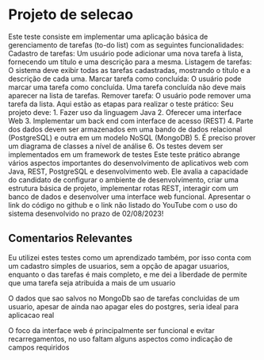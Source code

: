 <h1>Projeto de selecao</h1>
Este teste consiste em implementar uma aplicação básica de gerenciamento de tarefas (to-do list) com as seguintes funcionalidades:
Cadastro de tarefas:
Um usuário pode adicionar uma nova tarefa à lista, fornecendo um título e uma descrição para a mesma.
Listagem de tarefas:
O sistema deve exibir todas as tarefas cadastradas, mostrando o título e a descrição de cada uma.
Marcar tarefa como concluída:
O usuário pode marcar uma tarefa como concluída. Uma tarefa concluída não deve mais aparecer na lista de tarefas.
Remover tarefa:
O usuário pode remover uma tarefa da lista.
Aqui estão as etapas para realizar o teste prático:
Seu projeto deve:
1. Fazer uso da linguagem Java
2. Oferecer uma interface Web
3. Implementar um back end com interface de acesso (REST)
4. Parte dos dados devem ser armazenados em uma bando de dados relacional (PostgreSQL) e outra em um modelo NoSQL (MongoDB)
5. É preciso prover um diagrama de classes a nível de análise 
6. Os testes devem ser implementados em um framework de testes
Este teste prático abrange vários aspectos importantes do desenvolvimento de aplicativos web com Java, REST, PostgreSQL e desenvolvimento web. Ele avalia a capacidade do candidato de configurar o ambiente de desenvolvimento, criar uma estrutura básica de projeto, implementar rotas REST, interagir com um banco de dados e desenvolver uma interface web funcional.
Apresentar o link do código no github e o link não listado do YouTube com o uso do sistema desenvolvido no prazo de 02/08/2023!

<h2>Comentarios Relevantes</h2>
<p>Eu utilizei estes testes como um aprendizado também, por isso conta com um cadastro simples de usuarios, sem a opção de apagar usuarios, enquanto o das tarefas é mais completo, e me dei a liberdade de permite que uma tarefa seja atribuida a mais de um usuario</p>
<p>O dados que sao salvos no MongoDb sao de tarefas concluidas de um usuario, apesar de ainda nao apagar eles do postgres, seria ideal para aplicacao real</p>
<p>O foco da interface web é principalmente ser funcional e evitar recarregamentos, no uso faltam alguns aspectos como indicação de campos requiridos</p>